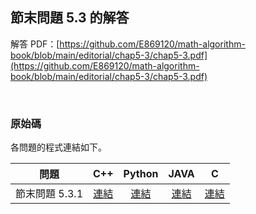 ## 節末問題 5.3 的解答

解答 PDF：[https://github.com/E869120/math-algorithm-book/blob/main/editorial/chap5-3/chap5-3.pdf](https://github.com/E869120/math-algorithm-book/blob/main/editorial/chap5-3/chap5-3.pdf)

<br />

### 原始碼

各問題的程式連結如下。

| 問題 | C++ | Python | JAVA | C |
|:---:|:---:|:---:|:---:|:---:|
| 節末問題 5.3.1 | [連結](https://github.com/E869120/math-algorithm-book/blob/main/editorial/chap5-3/prob5-3-1.cpp) | [連結](https://github.com/E869120/math-algorithm-book/blob/main/editorial/chap5-3/prob5-3-1.py) | [連結](https://github.com/E869120/math-algorithm-book/blob/main/editorial/chap5-3/prob5-3-1.java) | [連結](https://github.com/E869120/math-algorithm-book/blob/main/editorial/chap5-3/prob5-3-1.c) |